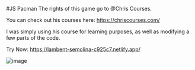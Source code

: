 #JS Pacman
The rights of this game go to @Chris Courses. 

You can check out his courses here: https://chriscourses.com/

I was simply using his course for learning purposes, as well as modifying a few parts of the code.

Try Now: https://lambent-semolina-c925c7.netlify.app/

![image](https://user-images.githubusercontent.com/107896951/176497696-1ec4c85c-ad2d-4612-be70-424803352bec.png)
